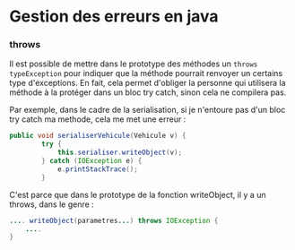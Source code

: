 # Gestion des erreurs en java

### throws
Il est possible de mettre dans le prototype des méthodes un `throws typeException` pour indiquer que la méthode pourrait renvoyer un certains type d'exceptions. En fait, cela permet d'obliger la personne qui utilisera la méthode à la protéger dans un bloc try catch, sinon cela ne compilera pas. 

Par exemple, dans le cadre de la serialisation, si je n'entoure pas d'un bloc try catch ma methode, cela me met une erreur : 
```java
public void serialiserVehicule(Vehicule v) {
        try {
            this.serialiser.writeObject(v);
        } catch (IOException e) {
            e.printStackTrace();
        }
```

C'est parce que dans le prototype de la fonction writeObject, il y a un throws, dans le genre : 
```java
.... writeObject(parametres...) throws IOException {
    ....
}
```